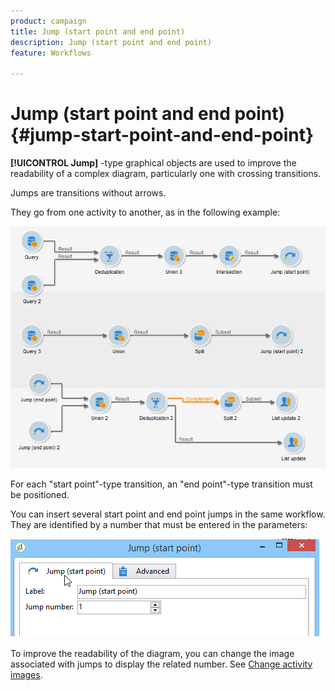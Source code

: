 ```yaml
---
product: campaign
title: Jump (start point and end point)
description: Jump (start point and end point)
feature: Workflows

---
```

# Jump (start point and end point){#jump-start-point-and-end-point}



 **[!UICONTROL Jump]** -type graphical objects are used to improve the readability of a complex diagram, particularly one with crossing transitions.

Jumps are transitions without arrows.

They go from one activity to another, as in the following example:

![](assets/s_user_segmentation_jump_sample.png)

For each "start point"-type transition, an "end point"-type transition must be positioned.

You can insert several start point and end point jumps in the same workflow. They are identified by a number that must be entered in the parameters:

![](assets/s_user_segmentation_jump_in.png)

To improve the readability of the diagram, you can change the image associated with jumps to display the related number. See [Change activity images](change-activity-images.md).
